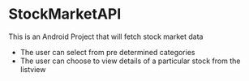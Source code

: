 # StockMarketAPI

This is an Android Project that will fetch stock market data

- The user can select from pre determined categories
- The user can choose to view details of a particular stock from the listview
